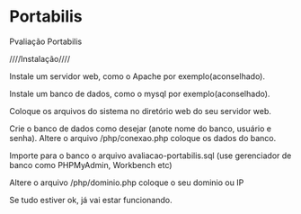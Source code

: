 Portabilis
==========

Pvaliação Portabilis


////Instalação////

Instale um servidor web, como o Apache por exemplo(aconselhado).

Instale um banco de dados, como o mysql por exemplo(aconselhado).

Coloque os arquivos do sistema no diretório web do seu servidor web.

Crie o banco de dados como desejar (anote nome do banco, usuário e senha).
Altere o arquivo /php/conexao.php
coloque os dados do banco.

Importe para o banco o arquivo avaliacao-portabilis.sql (use gerenciador de banco como PHPMyAdmin, Workbench etc)

Altere o arquivo /php/dominio.php
coloque o seu dominio ou IP


Se tudo estiver ok, já vai estar funcionando.

